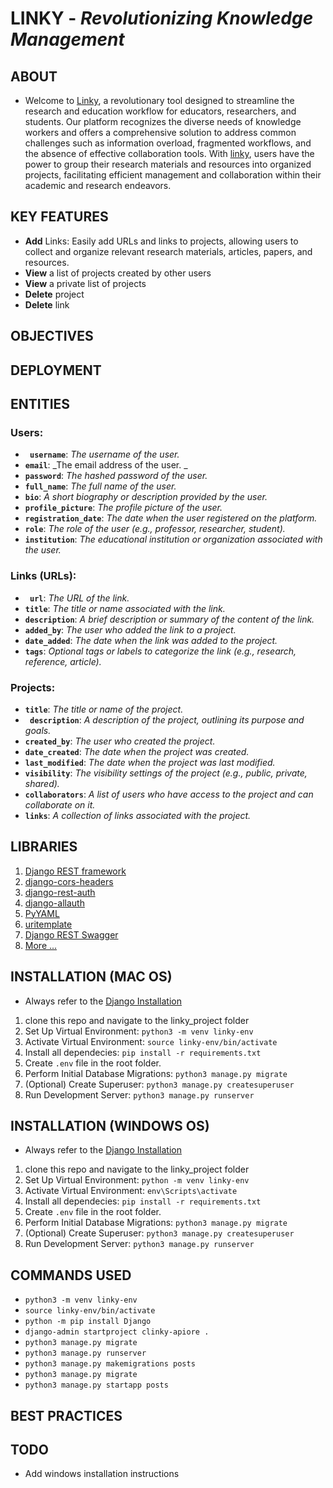 # LINKY - _Revolutionizing Knowledge Management_

## ABOUT

- Welcome to [Linky](), a revolutionary tool designed to streamline the research and education workflow for educators, researchers, and students. Our platform recognizes the diverse needs of knowledge workers and offers a comprehensive solution to address common challenges such as information overload, fragmented workflows, and the absence of effective collaboration tools. With [linky](), users have the power to group their research materials and resources into organized projects, facilitating efficient management and collaboration within their academic and research endeavors.

## KEY FEATURES

- **Add** Links: Easily add URLs and links to projects, allowing users to collect and organize relevant research materials,
  articles, papers, and resources.
- **View** a list of projects created by other users
- **View** a private list of projects
- **Delete** project
- **Delete** link

## OBJECTIVES

## DEPLOYMENT

## ENTITIES

### Users:

- **` username`**: _The username of the user._
- **`email`**: _The email address of the user. _
- **`password`**: _The hashed password of the user._
- **`full_name`**: _The full name of the user._
- **`bio`**: _A short biography or description provided by the user._
- **`profile_picture`**: _The profile picture of the user._
- **`registration_date`**: _The date when the user registered on the platform._
- **`role`**: _The role of the user (e.g., professor, researcher, student)._
- **`institution`**: _The educational institution or organization associated with the user._

### Links (URLs):

- **` url`**: _The URL of the link._
- **`title`**: _The title or name associated with the link._
- **`description`**: _A brief description or summary of the content of the link._
- **`added_by`**: _The user who added the link to a project._
- **`date_added`**: _The date when the link was added to the project._
- **`tags`**: _Optional tags or labels to categorize the link (e.g., research, reference, article)._

### Projects:

- **`title`**: _The title or name of the project._
- **` description`**: _A description of the project, outlining its purpose and goals._
- **`created_by`**: _The user who created the project._
- **`date_created`**: _The date when the project was created._
- **`last_modified`**: _The date when the project was last modified._
- **`visibility`**: _The visibility settings of the project (e.g., public, private, shared)._
- **`collaborators`**: _A list of users who have access to the project and can collaborate on it._
- **`links`**: _A collection of links associated with the project._

## LIBRARIES

1.  [Django REST framework](https://www.django-rest-framework.org/)
2.  [django-cors-headers](https://pypi.org/project/django-cors-headers/)
3.  [django-rest-auth](https://django-rest-auth.readthedocs.io/en/latest/installation.html)
4.  [django-allauth](https://docs.allauth.org/en/latest/installation/quickstart.html)
5.  [PyYAML](https://pypi.org/project/PyYAML/)
6.  [uritemplate](https://pypi.org/project/uritemplate/)
7.  [Django REST Swagger](https://django-rest-swagger.readthedocs.io/en/latest/)
8.  [More ...]()

## INSTALLATION (MAC OS)

- Always refer to the [Django Installation](https://docs.djangoproject.com/en/5.0/intro/tutorial01/)

1. clone this repo and navigate to the linky_project folder
2. Set Up Virtual Environment: `python3 -m venv linky-env`
3. Activate Virtual Environment: `source linky-env/bin/activate`
4. Install all dependecies: `pip install -r requirements.txt`
5. Create `.env` file in the root folder.
6. Perform Initial Database Migrations: `python3 manage.py migrate`
7. (Optional) Create Superuser: `python3 manage.py createsuperuser`
8. Run Development Server: `python3 manage.py runserver`

## INSTALLATION (WINDOWS OS)

- Always refer to the [Django Installation](https://docs.djangoproject.com/en/5.0/intro/tutorial01/)

1. clone this repo and navigate to the linky_project folder
2. Set Up Virtual Environment: `python -m venv linky-env`
3. Activate Virtual Environment: `env\Scripts\activate`
4. Install all dependecies: `pip install -r requirements.txt`
5. Create `.env` file in the root folder.
6. Perform Initial Database Migrations: `python3 manage.py migrate`
7. (Optional) Create Superuser: `python3 manage.py createsuperuser`
8. Run Development Server: `python3 manage.py runserver`

## COMMANDS USED

- `python3 -m venv linky-env`
- `source linky-env/bin/activate`
- `python -m pip install Django`
- `django-admin startproject clinky-apiore .`
- `python3 manage.py migrate`
- `python3 manage.py runserver`
- `python3 manage.py makemigrations posts`
- `python3 manage.py migrate`
- `python3 manage.py startapp posts`

[//]: # "## STEPS TO RECREATE FROM SCRATCH"
[//]: # "1. Open terminal and navigate to your desktop folder run: ``` mkdir linky-project ```"
[//]: # "2. Navigate into the project: ``` cd  linky-project``` Run steps 2 and 3 from the [INSTALLATION] stage above."
[//]: # "3. "

<!-- # Windows
$ cd onedrive\desktop\
$ mkdir django_auth
$ cd django_auth
$ python -m venv .venv
$ .venv\Scripts\Activate.ps1
(.venv) $ python -m pip install django~=5.0.0 -->

## BEST PRACTICES

## TODO

- Add windows installation instructions
